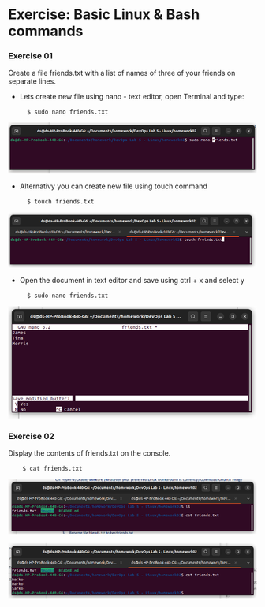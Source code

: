 
# Exercise: Basic Linux & Bash commands 

### Exercise 01

Create a file friends.txt with a list of names of three of your friends on separate lines. 

* Lets create new file using nano - text editor, open Terminal and type:

        $ sudo nano friends.txt
![Open terminal](images/01.png)

* Alternativy you can create new file using touch command

		$ touch friends.txt

![Open terminal](images/2.png)


* Open the document in text editor and save using ctrl + x and select y

		$ sudo nano friends.txt

![Open friends.txt ](images/3.png)

### Exercise 02
Display the contents of friends.txt on the console. 

		$ cat friends.txt

![Open friends.txt ](images/4.png)

![Open friends.txt ](images/5.png)
   